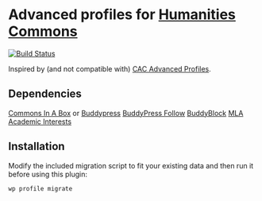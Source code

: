# Advanced profiles for [Humanities Commons](https://hcommons.org)

[![Build Status](https://travis-ci.org/mlaa/profile.svg)](https://travis-ci.org/mlaa/profile)

Inspired by (and not compatible with) [CAC Advanced Profiles](https://github.com/cuny-academic-commons/cac-advanced-profiles).

## Dependencies

[Commons In A Box](http://commonsinabox.org/) or [Buddypress](https://buddypress.org/)
[BuddyPress Follow](https://wordpress.org/plugins/buddypress-followers/)
[BuddyBlock](http://www.philopress.com/products/buddyblock/)
[MLA Academic Interests](https://github.com/mlaa/mla-academic-interests)

## Installation

Modify the included migration script to fit your existing data and then run it before using this plugin:

    wp profile migrate
